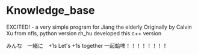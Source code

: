 # Knowledge_base
EXCITED! - a very simple program for Jiang the elderly
Originally by Calvin Xu from nfls, python version
rh_hu developed this c++ version

みんな　一緒に　+1s
Let's +1s together
一起蛤啤！！！！！！！！
